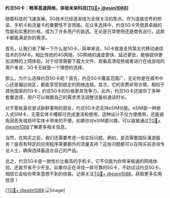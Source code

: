 **约旦5G卡：畅享高速网络，体验未来科技[[TG💪+ @esim1088](https://t.me/s/esim1088)]**

随着科技的飞速发展，5G技术已经逐渐成为全球关注的焦点。作为连接世界的桥梁，手机卡和流量卡的重要性不言而喻。在众多选择中，约旦5G卡凭借其卓越的性能和实惠的价格，成为了许多用户的首选。无论是日常使用还是商务出行，这款卡都能满足你的需求。

首先，让我们来了解一下什么是5G卡。简单来说，5G卡就是支持第五代移动通信技术的SIM卡。相比传统的4G网络，5G网络的速度更快、延迟更低，能够提供更加流畅的上网体验。对于经常需要下载大文件、观看高清视频或者进行在线游戏的用户来说，5G卡无疑是一个理想的选择。

那么，为什么选择约旦5G卡呢？首先，约旦5G卡覆盖范围广，无论你是在城市中心还是偏远地区，都能享受到稳定的网络连接。其次，它的资费非常合理，相较于其他国家的5G卡，约旦5G卡的价格更具竞争力。此外，约旦5G卡还提供了多种套餐选择，用户可以根据自己的需求灵活调整流量和通话时长。

对于那些喜欢尝试新鲜事物的朋友，约旦5G卡还支持eSIM功能。eSIM是一种嵌入式SIM卡，无需实体卡槽即可完成激活和使用。这种设计不仅方便携带，还能避免因丢失或损坏实体卡带来的不便。如果你对eSIM感兴趣，可以直接通过[TG💪+ @esim1088](https://t.me/s/esim1088)了解更多相关信息。

当然，在购买之前，我们还需要考虑一些实际问题。例如，是否需要国际漫游服务？是否有特定的应用程序需要额外的流量支持？这些问题都可以在购买前咨询专业人士，确保选择最适合自己的产品。

总之，约旦5G卡是一款性价比极高的手机卡，它不仅能为你带来极速的网络体验，还能节省不少开支。如果你正在寻找一款可靠的5G卡，不妨试试约旦5G卡，相信它会给你带来意想不到的惊喜。记得关注[TG💪+ @esim1088](https://t.me/s/esim1088)，获取更多实用信息！

[[TG💪+ @esim1088](https://t.me/s/esim1088) ![Image](https://i.postimg.cc/4NQfJmqS/Snipaste-2025-05-13-00-14-12.png)]